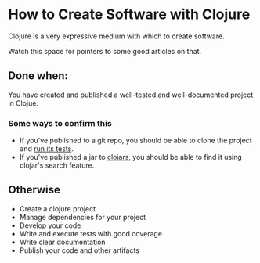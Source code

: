 # How to Create Software with Clojure

Clojure is a very expressive medium with which to create software.

Watch this space for pointers to some good articles on that.

## Done when:

You have created and published a well-tested and well-documented project in Clojue.

### Some ways to confirm this

- If you've published to a git repo, you should be able to clone the project and [run its tests].
- If you've published a jar to [clojars](https://clojars.org/), you should be able to find it using clojar's search feature.


## Otherwise
- Create a clojure project
- Manage dependencies for your project
- Develop your code
- Write and execute tests with good coverage
- Write clear documentation
- Publish your code and other artifacts

[run its tests]:../ToRunTests.md

